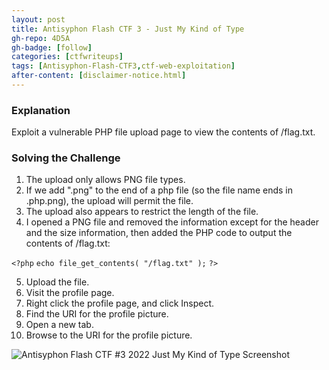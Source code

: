 ```yaml
---
layout: post
title: Antisyphon Flash CTF 3 - Just My Kind of Type
gh-repo: 4D5A
gh-badge: [follow]
categories: [ctfwriteups]
tags: [Antisyphon-Flash-CTF3,ctf-web-exploitation]
after-content: [disclaimer-notice.html]
---
```

### Explanation
Exploit a vulnerable PHP file upload page to view the contents of /flag.txt.

### Solving the Challenge
1. The upload only allows PNG file types.
2. If we add ".png" to the end of a php file (so the file name ends in .php.png), the upload will permit the file.
3. The upload also appears to restrict the length of the file.
4. I opened a PNG file and removed the information except for the header and the size information, then added the PHP code to output the contents of /flag.txt:

```<?php```
```echo file_get_contents( "/flag.txt" );```
```?>```

5. Upload the file.
6. Visit the profile page.
7. Right click the profile page, and click Inspect.
8. Find the URI for the profile picture.
9. Open a new tab.
10. Browse to the URI for the profile picture.

<img src="{{ 'assets\img\2022-09-15-antisyphon-flash-ctf3-2022-just-my-kind-of-type\antisyphon-flash-ctf3-2022-just-my-kind-of-type-screenshot.png' | relative_url }}" alt='Antisyphon Flash CTF #3 2022 Just My Kind of Type Screenshot' />